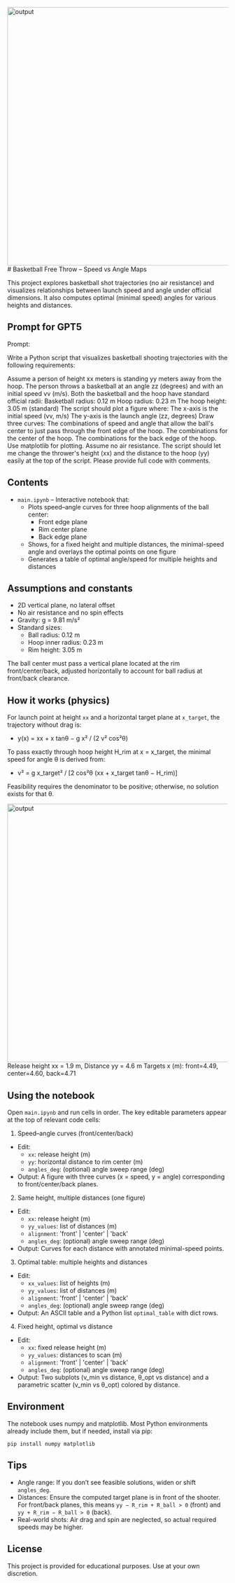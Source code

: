 <img width="790" height="590" alt="output" src="https://github.com/user-attachments/assets/11486705-2c4b-4bdb-8f82-d592a70c2311" /># Basketball Free Throw – Speed vs Angle Maps

This project explores basketball shot trajectories (no air resistance) and visualizes relationships between launch speed and angle under official dimensions. It also computes optimal (minimal speed) angles for various heights and distances.

## Prompt for GPT5
Prompt:

Write a Python script that visualizes basketball shooting trajectories with the following requirements:

Assume a person of height xx meters is standing yy meters away from the hoop.
The person throws a basketball at an angle zz (degrees) and with an initial speed vv (m/s).
Both the basketball and the hoop have standard official radii:
Basketball radius: 0.12 m
Hoop radius: 0.23 m
The hoop height: 3.05 m (standard)
The script should plot a figure where:
The x-axis is the initial speed (vv, m/s)
The y-axis is the launch angle (zz, degrees)
Draw three curves:
The combinations of speed and angle that allow the ball's center to just pass through the front edge of the hoop.
The combinations for the center of the hoop.
The combinations for the back edge of the hoop.
Use matplotlib for plotting. Assume no air resistance.
The script should let me change the thrower's height (xx) and the distance to the hoop (yy) easily at the top of the script.
Please provide full code with comments.

## Contents

- `main.ipynb` – Interactive notebook that:
  - Plots speed–angle curves for three hoop alignments of the ball center:
    - Front edge plane
    - Rim center plane
    - Back edge plane
  - Shows, for a fixed height and multiple distances, the minimal-speed angle and overlays the optimal points on one figure
  - Generates a table of optimal angle/speed for multiple heights and distances

## Assumptions and constants

- 2D vertical plane, no lateral offset
- No air resistance and no spin effects
- Gravity: g = 9.81 m/s²
- Standard sizes:
  - Ball radius: 0.12 m
  - Hoop inner radius: 0.23 m
  - Rim height: 3.05 m

The ball center must pass a vertical plane located at the rim front/center/back, adjusted horizontally to account for ball radius at front/back clearance.

## How it works (physics)

For launch point at height `xx` and a horizontal target plane at `x_target`, the trajectory without drag is:

- y(x) = xx + x tanθ − g x² / (2 v² cos²θ)

To pass exactly through hoop height H_rim at x = x_target, the minimal speed for angle θ is derived from:

- v² = g x_target² / [2 cos²θ (xx + x_target tanθ − H_rim)]

Feasibility requires the denominator to be positive; otherwise, no solution exists for that θ.

<img width="790" height="590" alt="output" src="https://github.com/user-attachments/assets/12377fde-82f8-4846-8c4b-2923a1a062c6" />
Release height xx = 1.9 m, Distance yy = 4.6 m
Targets x (m): front=4.49, center=4.60, back=4.71

## Using the notebook

Open `main.ipynb` and run cells in order. The key editable parameters appear at the top of relevant code cells:

1) Speed–angle curves (front/center/back)
- Edit:
  - `xx`: release height (m)
  - `yy`: horizontal distance to rim center (m)
  - `angles_deg`: (optional) angle sweep range (deg)
- Output: A figure with three curves (x = speed, y = angle) corresponding to front/center/back planes.

2) Same height, multiple distances (one figure)
- Edit:
  - `xx`: release height (m)
  - `yy_values`: list of distances (m)
  - `alignment`: 'front' | 'center' | 'back'
  - `angles_deg`: (optional) angle sweep range (deg)
- Output: Curves for each distance with annotated minimal-speed points.

3) Optimal table: multiple heights and distances
- Edit:
  - `xx_values`: list of heights (m)
  - `yy_values`: list of distances (m)
  - `alignment`: 'front' | 'center' | 'back'
  - `angles_deg`: (optional) angle sweep range (deg)
- Output: An ASCII table and a Python list `optimal_table` with dict rows.

4) Fixed height, optimal vs distance
- Edit:
  - `xx`: fixed release height (m)
  - `yy_values`: distances to scan (m)
  - `alignment`: 'front' | 'center' | 'back'
  - `angles_deg`: (optional) angle sweep range (deg)
- Output: Two subplots (v_min vs distance, θ_opt vs distance) and a parametric scatter (v_min vs θ_opt) colored by distance.

## Environment

The notebook uses numpy and matplotlib. Most Python environments already include them, but if needed, install via pip:

```
pip install numpy matplotlib
```

## Tips

- Angle range: If you don’t see feasible solutions, widen or shift `angles_deg`.
- Distances: Ensure the computed target plane is in front of the shooter. For front/back planes, this means `yy − R_rim + R_ball > 0` (front) and `yy + R_rim − R_ball > 0` (back).
- Real-world shots: Air drag and spin are neglected, so actual required speeds may be higher.

## License

This project is provided for educational purposes. Use at your own discretion.
